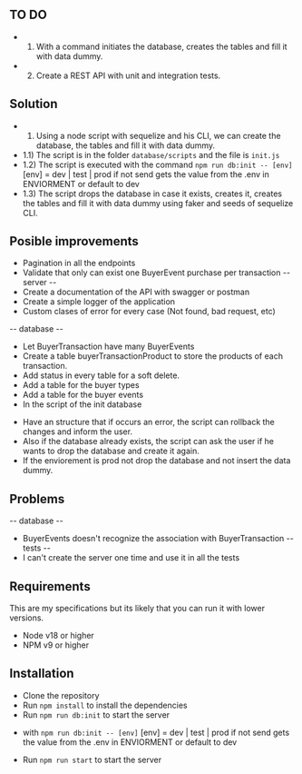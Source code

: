 ## TO DO ##
- 1) With a command initiates the database, creates the tables and fill it with data dummy.
- 2) Create a REST API with unit and integration tests.

## Solution ##
- 1) Using a node script with sequelize and his CLI, we can create the database, the tables and fill it with data dummy.
- 1.1) The script is in the folder `database/scripts` and the file is `init.js`
- 1.2) The script is executed with the command `npm run db:init -- [env]` [env] = dev | test | prod if not send gets the value from the .env in ENVIORMENT or default to dev
- 1.3) The script drops the database in case it exists, creates it, creates the tables and fill it with data dummy using faker and seeds of sequelize CLI.

## Posible improvements ##

- Pagination in all the endpoints
- Validate that only can exist one BuyerEvent purchase per transaction
-- server --
- Create a documentation of the API with swagger or postman
- Create a simple logger of the application
- Custom clases of error for every case (Not found, bad request, etc)

-- database --
- Let BuyerTransaction have many BuyerEvents
- Create a table buyerTransactionProduct to store the products of each transaction.
- Add status in every table for a soft delete.
- Add a table for the buyer types
- Add a table for the buyer events
- In the script of the init database
* Have an structure that if occurs an error, the script can rollback the changes and inform the user. 
* Also if the database already exists, the script can ask the user if he wants to drop the database and create it again.
* If the enviorement is prod not drop the database and not insert the data dummy.

## Problems ##
-- database --
- BuyerEvents doesn't recognize the association with BuyerTransaction
-- tests --
- I can't create the server one time and use it in all the tests

## Requirements ##
This are my specifications but its likely that you can run it with lower versions.
- Node v18 or higher
- NPM v9 or higher

## Installation ##
- Clone the repository
- Run `npm install` to install the dependencies
- Run `npm run db:init` to start the server
*   with `npm run db:init -- [env]` [env] = dev | test | prod if not send gets the value from the .env in ENVIORMENT or default to dev
- Run `npm run start` to start the server

